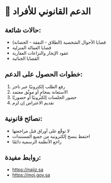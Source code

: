 # 👤 الدعم القانوني للأفراد

## حالات شائعة:
- قضايا الأحوال الشخصية (الطلاق - النفقة - الحضانة)
- قضايا العمالة المنزلية
- عقود الإيجار والنزاعات العقارية
- القضايا الجنائية

## خطوات الحصول على الدعم:
1. رفع الطلب إلكترونيًا عبر ناجز
2. الاستعانة بمحامٍ أو موثّق معتمد
3. حضور الجلسات إلكترونيًا أو حضوريًا
4. تقديم الاعتراض إن لزم

## نصائح قانونية:
- لا توقّع على أوراق قبل مراجعتها
- احتفظ بنسخ إلكترونية من جميع المستندات
- راجع الأنظمة الرسمية دائمًا

## روابط مفيدة:
- https://najiz.sa
- https://moj.gov.sa